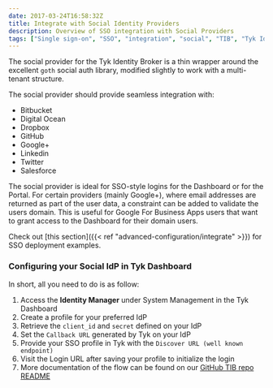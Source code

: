 ```yaml
---
date: 2017-03-24T16:58:32Z
title: Integrate with Social Identity Providers
description: Overview of SSO integration with Social Providers
tags: ["Single sign-on", "SSO", "integration", "social", "TIB", "Tyk Identity Broker", "identity"]
---
```


The social provider for the Tyk Identity Broker is a thin wrapper around the excellent `goth` social auth library, modified slightly to work with a multi-tenant structure.

The social provider should provide seamless integration with:
- Bitbucket
- Digital Ocean
- Dropbox
- GitHub
- Google+
- Linkedin
- Twitter
- Salesforce

The social provider is ideal for SSO-style logins for the Dashboard or for the Portal. For certain providers (mainly Google+), where email addresses are returned as part of the user data, a constraint can be added to validate the users domain. This is useful for Google For Business Apps users that want to grant access to the Dashboard for their domain users.

Check out [this section]({{< ref "advanced-configuration/integrate" >}}) for SSO deployment examples.

### Configuring your Social IdP in Tyk Dashboard

In short, all you need to do is as follow:

1. Access the **Identity Manager** under System Management in the Tyk Dashboard
2. Create a profile for your preferred IdP
3. Retrieve the `client_id` and `secret` defined on your IdP
4. Set the `Callback URL` generated by Tyk on your IdP
5. Provide your SSO profile in Tyk with the `Discover URL (well known endpoint)`
6. Visit the Login URL after saving your profile to initialize the login
7. More documentation of the flow can be found on our [GitHub TIB repo README](https://github.com/TykTechnologies/tyk-identity-broker)

